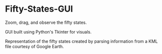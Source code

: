 # Fifty-States-GUI
Zoom, drag, and observe the fifty states.

GUI built using Python's Tkinter for visuals.

Representation of the fifty states created by parsing information from a KML file courtesy of Google Earth.
